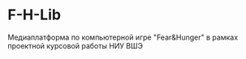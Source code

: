 # F-H-Lib
Медиаплатформа по компьютерной игре "Fear&amp;Hunger" в рамках проектной курсовой работы НИУ ВШЭ
